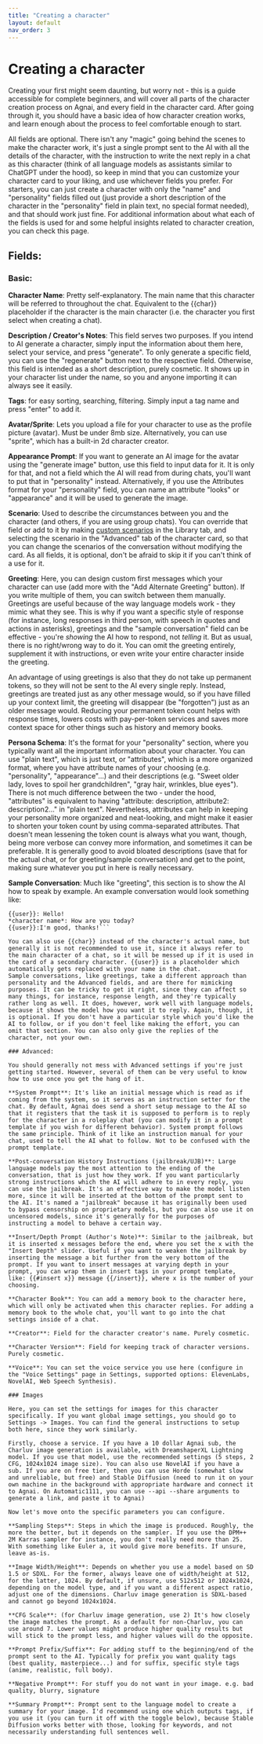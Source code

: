 ```yaml
---
title: "Creating a character"
layout: default
nav_order: 3
---
```


# Creating a character

Creating your first might seem daunting, but worry not - this is a guide accessible for complete beginners, and will cover all parts of the character creation process on Agnai, and every field in the character card. After going through it, you should have a basic idea of how character creation works, and learn enough about the process to feel comfortable enough to start.

All fields are optional. There isn't any "magic" going behind the scenes to make the character work, it's just a single prompt sent to the AI with all the details of the character, with the instruction to write the next reply in a chat as this character (think of all language models as assistants similar to ChatGPT under the hood), so keep in mind that you can customize your character card to your liking, and use whichever fields you prefer. For starters, you can just create a character with only the "name" and "personality" fields filled out (just provide a short description of the character in the "personality" field in plain text, no special format needed), and that should work just fine. For additional information about what each of the fields is used for and some helpful insights related to character creation, you can check this page.

## Fields:

### Basic:

**Character Name**: Pretty self-explanatory. The main name that this character will be referred to throughout the chat. Equivalent to the {{char}} placeholder if the character is the main character (i.e. the character you first select when creating a chat).

**Description / Creator's Notes**: This field serves two purposes. If you intend to AI generate a character, simply input the information about them here, select your service, and press "generate". To only generate a specific field, you can use the "regenerate" button next to the respective field. Otherwise, this field is intended as a short description, purely cosmetic. It shows up in your character list under the name, so you and anyone importing it can always see it easily.

**Tags**: for easy sorting, searching, filtering. Simply input a tag name and press "enter" to add it.

**Avatar/Sprite**: Lets you upload a file for your character to use as the profile picture (avatar). Must be under 8mb size. Alternatively, you can use "sprite", which has a built-in 2d character creator.

**Appearance Prompt**: If you want to generate an AI image for the avatar using the "generate image" button, use this field to input data for it. It is only for that, and not a field which the AI will read from during chats, you'll want to put that in "personality" instead. Alternatively, if you use the Attributes format for your "personality" field, you can name an attribute "looks" or "appearance" and it will be used to generate the image.

**Scenario**: Used to describe the circumstances between you and the character (and others, if you are using group chats). You can override that field or add to it by making [custom scenarios](https://agnai.guide/docs/library/scenarios) in the Library tab, and selecting the scenario in the "Advanced" tab of the character card, so that you can change the scenarios of the conversation without modifying the card. As all fields, it is optional, don't be afraid to skip it if you can't think of a use for it.

**Greeting**: Here, you can design custom first messages which your character can use (add more with the "Add Alternate Greeting" button). If you write multiple of them, you can switch between them manually. Greetings are useful because of the way language models work - they mimic what they see. This is why if you want a specific style of response (for instance, long responses in third person, with speech in quotes and actions in asterisks), greetings and the "sample conversation" field can be effective - you're _showing_ the AI how to respond, not _telling_ it. But as usual, there is no right/wrong way to do it. You can omit the greeting entirely, supplement it with instructions, or even write your entire character inside the greeting.

An advantage of using greetings is also that they do not take up permanent tokens, so they will not be sent to the AI every single reply. Instead, greetings are treated just as any other message would, so if you have filled up your context limit, the greeting will disappear (be "forgotten") just as an older message would. Reducing your permanent token count helps with response times, lowers costs with pay-per-token services and saves more context space for other things such as history and memory books.

**Persona Schema**: It's the format for your "personality" section, where you typically want all the important information about your character. You can use "plain text", which is just text, or "attributes", which is a more organized format, where you have attribute names of your choosing (e.g. "personality", "appearance"...) and their descriptions (e.g. "Sweet older lady, loves to spoil her grandchildren", "gray hair, wrinkles, blue eyes"). There is not much difference between the two - under the hood, "attributes" is equivalent to having "attribute: description, attribute2: description2..." in "plain text". Nevertheless, attributes can help in keeping your personality more organized and neat-looking, and might make it easier to shorten your token count by using comma-separated attributes. That doesn't mean lessening the token count is always what you want, though, being more verbose can convey more information, and sometimes it can be preferable. It is generally good to avoid bloated descriptions (save that for the actual chat, or for greeting/sample conversation) and get to the point, making sure whatever you put in here is really necessary.

**Sample Conversation**: Much like "greeting", this section is to show the AI how to speak by example. An example conversation would look something like:

````*character name*: Hi!
{{user}}: Hello!
*character name*: How are you today?
{{user}}:I'm good, thanks!```

You can also use {{char}} instead of the character's actual name, but generally it is not recommended to use it, since it always refer to the main character of a chat, so it will be messed up if it is used in the card of a secondary character. {{user}} is a placeholder which automatically gets replaced with your name in the chat.
Sample conversations, like greetings, take a different approach than personality and the Advanced fields, and are there for mimicking purposes. It can be tricky to get it right, since they can affect so many things, for instance, response length, and they're typically rather long as well. It does, however, work well with language models, because it shows the model how you want it to reply. Again, though, it is optional. If you don't have a particular style which you'd like the AI to follow, or if you don't feel like making the effort, you can omit that section. You can also only give the replies of the character, not your own.

### Advanced:

You should generally not mess with Advanced settings if you're just getting started. However, several of them can be very useful to know how to use once you get the hang of it.

**System Prompt**: It's like an initial message which is read as if coming from the system, so it serves as an instruction setter for the chat. By default, Agnai does send a short setup message to the AI so that it registers that the task it is supposed to perform is to reply for the character in a roleplay chat (you can modify it in a prompt template if you wish for different behavior). System prompt follows the same principle. Think of it like an instruction manual for your chat, used to tell the AI what to follow. Not to be confused with the prompt template.

**Post-conversation History Instructions (jailbreak/UJB)**: Large language models pay the most attention to the ending of the conversation, that is just how they work. If you want particularly strong instructions which the AI will adhere to in every reply, you can use the jailbreak. It's an effective way to make the model listen more, since it will be inserted at the bottom of the prompt sent to the AI. It's named a "jailbreak" because it has originally been used to bypass censorship on proprietary models, but you can also use it on uncensored models, since it's generally for the purposes of instructing a model to behave a certain way.

**Insert/Depth Prompt (Author's Note)**: Similar to the jailbreak, but it is inserted x messages before the end, where you set the x with the "Insert Depth" slider. Useful if you want to weaken the jailbreak by inserting the message a bit further from the very bottom of the prompt. If you want to insert messages at varying depth in your prompt, you can wrap them in insert tags in your prompt template, like: {{#insert x}} message {{/insert}}, where x is the number of your choosing.

**Character Book**: You can add a memory book to the character here, which will only be activated when this character replies. For adding a memory book to the whole chat, you'll want to go into the chat settings inside of a chat.

**Creator**: Field for the character creator's name. Purely cosmetic.

**Character Version**: Field for keeping track of character versions. Purely cosmetic.

**Voice**: You can set the voice service you use here (configure in the "Voice Settings" page in Settings, supported options: ElevenLabs, NovelAI, Web Speech Synthesis).

### Images

Here, you can set the settings for images for this character specifically. If you want global image settings, you should go to Settings -> Images. You can find the general instructions to setup both here, since they work similarly.

Firstly, choose a service. If you have a 10 dollar Agnai sub, the Charluv image generation is available, with DreamshaperXL Lightning model. If you use that model, use the recommended settings (5 steps, 2 CFG, 1024x1024 image size). You can also use NovelAI if you have a sub. If you are on free tier, then you can use Horde (somewhat slow and unreliable, but free) and Stable Diffusion (need to run it on your own machine in the background with appropriate hardware and connect it to Agnai. On Automatic1111, you can use --api --share arguments to generate a link, and paste it to Agnai)

Now let's move onto the specific parameters you can configure.

**Sampling Steps**: Steps in which the image is produced. Roughly, the more the better, but it depends on the sampler. If you use the DPM++ 2M Karras sampler for instance, you don't really need more than 25. With something like Euler a, it would give more benefits. If unsure, leave as-is.

**Image Width/Height**: Depends on whether you use a model based on SD 1.5 or SDXL. For the former, always leave one of width/height at 512, for the latter, 1024. By default, if unsure, use 512x512 or 1024x1024, depending on the model type, and if you want a different aspect ratio, adjust one of the dimensions. Charluv image generation is SDXL-based and cannot go beyond 1024x1024.

**CFG Scale**: (for Charluv image generation, use 2) It's how closely the image matches the prompt. As a default for non-Charluv, you can use around 7. Lower values might produce higher quality results but will stick to the prompt less, and higher values will do the opposite.

**Prompt Prefix/Suffix**: For adding stuff to the beginning/end of the prompt sent to the AI. Typically for prefix you want quality tags (best quality, masterpiece...) and for suffix, specific style tags (anime, realistic, full body).

**Negative Prompt**: For stuff you do not want in your image. e.g. bad quality, blurry, signature

**Summary Prompt**: Prompt sent to the language model to create a summary for your image. I'd recommend using one which outputs tags, if you use it (you can turn it off with the toggle below), because Stable Diffusion works better with those, looking for keywords, and not necessarily understanding full sentences well.
````
